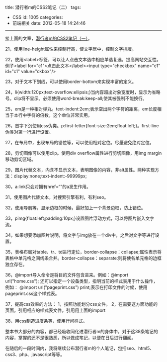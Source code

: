 title: 潜行者m的CSS2笔记（二）
tags:
  - CSS
id: 1005
categories:
  - 前端相关
date: 2012-05-18 14:24:46
---

接上面的文章，[潜行者m的CSS2笔记（一）](http://www.qianxingzhem.com/post-994.html)。

21，使用line-height属性来控制行高，使文字居中，控制文字排版。

22，使用&lt;label&gt;标签，可以让人点击文本选中相应单选复选，提高网站交互性。例子&lt;label for="c1"&gt;点击此文本&lt;/label&gt;&lt;input type="checkbox" name="c1" id="c1" value="ckbox"/&gt;

23，对于文本下划线，可以使用border-bottom来实现丰富的定义。

24，li{width:120px;text-overflow:ellipsis;}当内容超出对象宽度时，显示为省略号。clip将不显示。必须使用word-break:keep-all;使其被强制不能换行。

25，em是一种相对弹丸。text-indent:2em;表示空出两个字符的距离，em长度相当于本行中字符的倍数，这个单位非常实用。

26，首字下沉使用css伪类。p:first-letter{font-size:2em;float:left;}。first-line伪类对第一行进行设置。

27，在布局中，出现布局的错位等，可以使用相对定位。尽量避免绝对定位。

28，剪切图像可以使用clip。使用div overflow属性进行剪切图像，用img margin移动剪切区域。

29，图片代替文本，内含不显示文本，表明图像的内容，非alt属性。两种实现方法：display:none;text-indent:-99999px;

30，a:link只会对拥有href=“”的a发生作用。

31，使用图片代替文本，对搜索引擎有利，有利seo。

32，使用导航等，显示边框的时候，最好加上一个背景边框，防止错位。

33，pimg{float:left;padding:10px;}设置图片浮动方式，可以将图片嵌入文字流。

34，如果想要添加图片说明，将文字与img放在一个div中，之后对文字等进行设置。

35，表格布局对table、tr、td进行定位，border-collapse：collapse;属性表示将表格中单元格之间线条合并。border-collapse：separate:则将使各单元格的边框独立存在。

36，@import导入命令是将目的文件包含进来。例如：@import url("home.css");
还可以指定一个设备类型，指明当前的样式表用于什么操作，例如：
@import url("pageprint.css") print;表示在打印文件的时候，使用pageprint.css这个样式表。

37，提高css效率的方法：
1，按照功能划分css文件。
2，在需要这方面功能的页面，引用相应的样式表文件。引用用上面的import

38，用css制造进度条等，使用行间样式。

整本书大部分的内容，都已经吸收同化进潜行者m的身体中，对于这38条笔记的内容，掌握的还不是很熟悉，所以做成笔记，以便在日后进行翻阅。

在随后的一段时间内，我将继续公布潜行者m的个人笔记，包括seo、html5、css3、php、javascript等等。